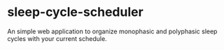 # sleep-cycle-scheduler
An simple web application to organize monophasic and polyphasic sleep cycles with your current schedule.
